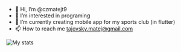 - 👋 Hi, I’m @czmatejt9
- 👀 I’m interested in programing
- 🌱 I’m currently creating mobile app for my sports club (in flutter)
- 📫 How to reach me tajovsky.matej@gmail.com

![My stats](https://github-readme-stats.vercel.app/api?username=czmatejt9)
<!---
czmatejt9/czmatejt9 is a ✨ special ✨ repository because its `README.md` (this file) appears on your GitHub profile.
You can click the Preview link to take a look at your changes.
--->
